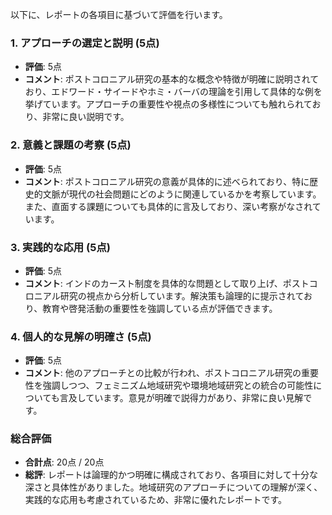 以下に、レポートの各項目に基づいて評価を行います。

### 1. アプローチの選定と説明 (5点)
- **評価**: 5点
- **コメント**: ポストコロニアル研究の基本的な概念や特徴が明確に説明されており、エドワード・サイードやホミ・バーバの理論を引用して具体的な例を挙げています。アプローチの重要性や視点の多様性についても触れられており、非常に良い説明です。

### 2. 意義と課題の考察 (5点)
- **評価**: 5点
- **コメント**: ポストコロニアル研究の意義が具体的に述べられており、特に歴史的文脈が現代の社会問題にどのように関連しているかを考察しています。また、直面する課題についても具体的に言及しており、深い考察がなされています。

### 3. 実践的な応用 (5点)
- **評価**: 5点
- **コメント**: インドのカースト制度を具体的な問題として取り上げ、ポストコロニアル研究の視点から分析しています。解決策も論理的に提示されており、教育や啓発活動の重要性を強調している点が評価できます。

### 4. 個人的な見解の明確さ (5点)
- **評価**: 5点
- **コメント**: 他のアプローチとの比較が行われ、ポストコロニアル研究の重要性を強調しつつ、フェミニズム地域研究や環境地域研究との統合の可能性についても言及しています。意見が明確で説得力があり、非常に良い見解です。

### 総合評価
- **合計点**: 20点 / 20点
- **総評**: レポートは論理的かつ明確に構成されており、各項目に対して十分な深さと具体性がありました。地域研究のアプローチについての理解が深く、実践的な応用も考慮されているため、非常に優れたレポートです。